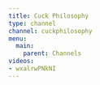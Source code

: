 ```yaml
---
title: Cuck Philosophy
type: channel
channel: cuckphilosophy
menu:
  main:
    parent: Channels
videos:
- wxalrwPNkNI
---
```

